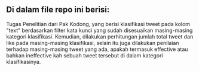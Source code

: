 ## Di dalam file repo ini berisi:
Tugas Penelitian dari Pak Kodong, yang berisi klasifikasi tweet pada kolom "text" berdasarkan filter kata kunci yang sudah disesuaikan masing-masing kategori klasifikasi. Kemudian, dilakukan perhitungan jumlah total tweet dan like pada masing-masing klasifikasi, selain itu juga dilakukan penilaian terhadap masing-masing tweet yang ada, apakah termasuk effective atau bahkan ineffective kah sebuah tweet tersebut di dalam kategori klasifikasinya.
